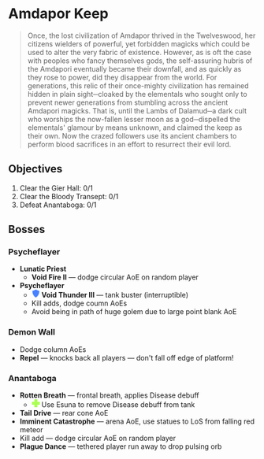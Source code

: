 # Amdapor Keep

> Once, the lost civilization of Amdapor thrived in the Twelveswood, her citizens wielders of powerful, yet forbidden magicks which could be used to alter the very fabric of existence. However, as is oft the case with peoples who fancy themselves gods, the self-assuring hubris of the Amdapori eventually became their downfall, and as quickly as they rose to power, did they disappear from the world. For generations, this relic of their once-mighty civilization has remained hidden in plain sight─cloaked by the elementals who sought only to prevent newer generations from stumbling across the ancient Amdapori magicks. That is, until the Lambs of Dalamud─a dark cult who worships the now-fallen lesser moon as a god─dispelled the elementals' glamour by means unknown, and claimed the keep as their own. Now the crazed followers use its ancient chambers to perform blood sacrifices in an effort to resurrect their evil lord.

## Objectives

1.  Clear the Gier Hall: 0/1
2.  Clear the Bloody Transept: 0/1
3.  Defeat Anantaboga: 0/1

## Bosses

### Psycheflayer

- **Lunatic Priest**
  - **Void Fire II** — dodge circular AoE on random player
- **Psycheflayer**
  - ![](/assets/icons/role-tank.png) **Void Thunder III** — tank buster (interruptible)
  - Kill adds, dodge coumn AoEs
  - Avoid being in path of huge golem due to large point blank AoE

### Demon Wall

- Dodge column AoEs
- **Repel** — knocks back all players — don't fall off edge of platform!

### Anantaboga

- **Rotten Breath** — frontal breath, applies Disease debuff
  - ![](/assets/icons/role-healer.png) Use Esuna to remove Disease debuff from tank
- **Tail Drive** — rear cone AoE
- **Imminent Catastrophe** — arena AoE, use statues to LoS from falling red meteor
- Kill add — dodge circular AoE on random player
- **Plague Dance** — tethered player run away to drop pulsing orb
